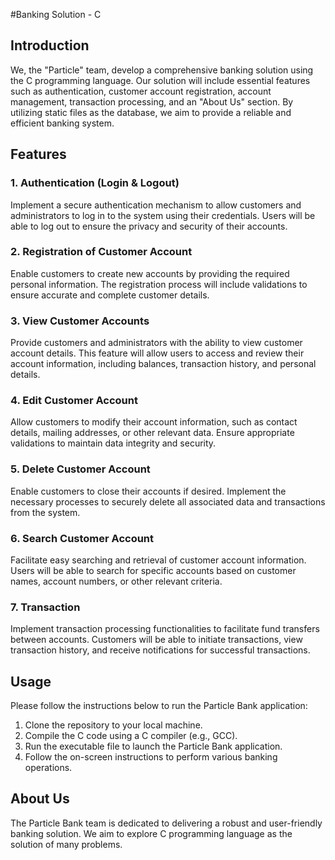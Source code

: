 #Banking Solution - C

## Introduction

We, the "Particle" team, develop a comprehensive banking solution using the C programming language. Our solution will include essential features such as authentication, customer account registration, account management, transaction processing, and an "About Us" section. By utilizing static files as the database, we aim to provide a reliable and efficient banking system.

## Features

### 1. Authentication (Login & Logout)

Implement a secure authentication mechanism to allow customers and administrators to log in to the system using their credentials. Users will be able to log out to ensure the privacy and security of their accounts.

### 2. Registration of Customer Account

Enable customers to create new accounts by providing the required personal information. The registration process will include validations to ensure accurate and complete customer details.

### 3. View Customer Accounts

Provide customers and administrators with the ability to view customer account details. This feature will allow users to access and review their account information, including balances, transaction history, and personal details.

### 4. Edit Customer Account

Allow customers to modify their account information, such as contact details, mailing addresses, or other relevant data. Ensure appropriate validations to maintain data integrity and security.

### 5. Delete Customer Account

Enable customers to close their accounts if desired. Implement the necessary processes to securely delete all associated data and transactions from the system.

### 6. Search Customer Account

Facilitate easy searching and retrieval of customer account information. Users will be able to search for specific accounts based on customer names, account numbers, or other relevant criteria.

### 7. Transaction

Implement transaction processing functionalities to facilitate fund transfers between accounts. Customers will be able to initiate transactions, view transaction history, and receive notifications for successful transactions.

## Usage

Please follow the instructions below to run the Particle Bank application:

1. Clone the repository to your local machine.
2. Compile the C code using a C compiler (e.g., GCC).
3. Run the executable file to launch the Particle Bank application.
4. Follow the on-screen instructions to perform various banking operations.

## About Us

The Particle Bank team is dedicated to delivering a robust and user-friendly banking solution. We aim to explore C programming language as the solution of many problems.
